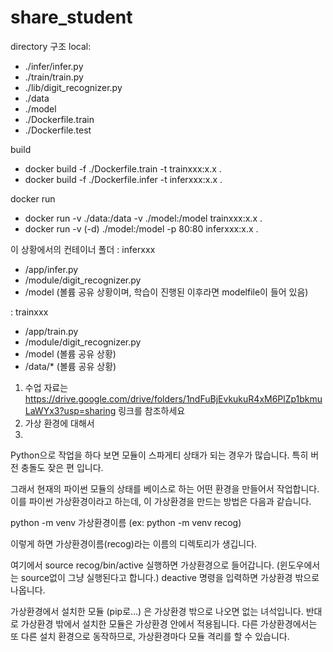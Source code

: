 # share_student

directory 구조
local:
* ./infer/infer.py
* ./train/train.py
* ./lib/digit_recognizer.py
* ./data
* ./model
* ./Dockerfile.train
* ./Dockerfile.test

build
* docker build -f ./Dockerfile.train -t trainxxx:x.x .
* docker build -f ./Dockerfile.infer -t inferxxx:x.x .

docker run
* docker run -v ./data:/data -v ./model:/model trainxxx:x.x .
* docker run -v (-d) ./model:/model -p 80:80 inferxxx:x.x .

이 상황에서의 컨테이너 폴더
: inferxxx
* /app/infer.py
* /module/digit_recognizer.py
* /model
(볼륨 공유 상황이며, 학습이 진행된 이후라면 modelfile이 들어 있음)

: trainxxx
* /app/train.py
* /module/digit_recognizer.py
* /model                     (볼륨 공유 상황)
* /data/*                     (볼륨 공유 상황)


1. 수업 자료는 https://drive.google.com/drive/folders/1ndFuBjEvkukuR4xM6PlZp1bkmuLaWYx3?usp=sharing 링크를 참조하세요
2. 가상 환경에 대해서
3. 

   Python으로 작업을 하다 보면 모듈이 스파게티 상태가 되는 경우가 많습니다.
   특히 버전 충돌도 잦은 편 입니다.

   그래서 현재의 파이썬 모듈의 상태를 베이스로 하는 어떤 환경을 만들어서 작업합니다.
   이를 파이썬 가상환경이라고 하는데, 이 가상환경을 만드는 방법은 다음과 같습니다.

   python -m venv 가상환경이름 (ex: python -m venv recog)

   이렇게 하면 가상환경이름(recog)라는 이름의 디렉토리가 생깁니다.

   여기에서 source recog/bin/active 실행하면 가상환경으로 들어갑니다.
   (윈도우에서는 source없이 그냥 실행된다고 합니다.)
   deactive 명령을 입력하면 가상환경 밖으로 나옵니다.

   가상환경에서 설치한 모듈 (pip로...) 은 가상환경 밖으로 나오면 없는 녀석입니다.
   반대로 가상환경 밖에서 설치한 모듈은 가상환경 안에서 적용됩니다.
   다른 가상환경에서는 또 다른 설치 환경으로 동작하므로, 가상환경마다 모듈 격리를 할 수 있습니다.


